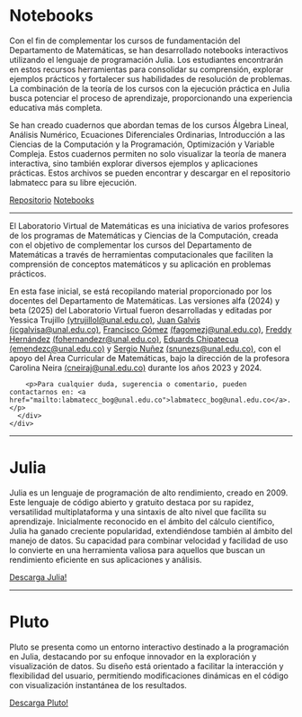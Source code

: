 <h1> Notebooks </h1>
        <p> Con el fin de complementar los cursos de fundamentación del Departamento de Matemáticas, se han desarrollado notebooks interactivos utilizando el lenguaje de programación Julia. Los estudiantes encontrarán en estos recursos herramientas para consolidar su comprensión, explorar ejemplos prácticos y fortalecer sus habilidades de resolución de problemas. La combinación de la teoría de los cursos con la ejecución práctica en Julia busca potenciar el proceso de aprendizaje, proporcionando una experiencia educativa más completa.</p>
        <p>Se han creado cuadernos que abordan temas de los cursos Álgebra Lineal, Análisis Numérico, Ecuaciones Diferenciales Ordinarias, Introducción a las Ciencias de la Computación y la Programación, Optimización y Variable Compleja. Estos cuadernos permiten no solo visualizar la teoría de manera interactiva, sino también explorar diversos ejemplos y aplicaciones prácticas. Estos archivos se pueden encontrar y descargar en el repositorio labmatecc para su libre ejecución.</p>

<html>
<body>

<div class="button-container">
  <a href="https://github.com/labmatecc/labmatecc.github.io/tree/main/NOTEBOOKS" class="button">Repositorio</a> <a href="https://labmatecc.github.io/Notebooks/" class="button">Notebooks</a>
</div>

</body>
</html>


<hr>

<div class="container">
    <div class="person">
      <div class="info">
        <p>El Laboratorio Virtual de Matemáticas es una iniciativa de varios profesores de los programas de Matemáticas y Ciencias de la Computación, creada con el objetivo de complementar los cursos del Departamento de Matemáticas a través de herramientas computacionales que faciliten la comprensión de conceptos matemáticos y su aplicación en problemas prácticos.</p>
        <p>En esta fase inicial, se está recopilando material proporcionado por los docentes del Departamento de Matemáticas. Las versiones alfa (2024) y beta (2025) del Laboratorio Virtual fueron desarrolladas y editadas por Yessica Trujillo <a href="mailto:ytrujillol@unal.edu.co">(ytrujillol@unal.edu.co)</a>, <a href="https://sites.google.com/view/jgalvis/" target="_blank">Juan Galvis</a> <a href="mailto:jcgalvisa@unal.edu.co">(jcgalvisa@unal.edu.co)</a>, <a href="https://sites.google.com/site/fagomezj/" target="_blank">Francisco Gómez</a> <a href="mailto:fagomezj@unal.edu.co">(fagomezj@unal.edu.co)</a>, <a href="https://sites.google.com/unal.edu.co/fohernandezr" target="_blank">Freddy Hernández</a> <a href="mailto:fohernandezr@unal.edu.co">(fohernandezr@unal.edu.co)</a>, <a href="https://eguar11011.github.io/" target="_blank">Eduards Chipatecua</a> <a href="mailto:emendezc@unal.edu.co">(emendezc@unal.edu.co)</a> y <a href="mailto:snunezs@unal.edu.co">Sergio Nuñez</a> <a href="mailto:snunezs@unal.edu.co">(snunezs@unal.edu.co)</a>, con el apoyo del Área Curricular de Matemáticas, bajo la dirección de la profesora Carolina Neira <a href="mailto:cneiraj@unal.edu.co">(cneiraj@unal.edu.co)</a> durante los años 2023 y 2024.</p>

        <p>Para cualquier duda, sugerencia o comentario, pueden contactarnos en: <a href="mailto:labmatecc_bog@unal.edu.co">labmatecc_bog@unal.edu.co</a>.</p>
      </div>
    </div>
  </div>
  
</body>
</html>
<hr>
<h1> Julia </h1>
        <p> Julia es un lenguaje de programación de alto rendimiento, creado en 2009. Este lenguaje de código abierto y gratuito destaca por su rapidez, versatilidad multiplataforma y una sintaxis de alto nivel que facilita su aprendizaje. Inicialmente reconocido en el ámbito del cálculo científico, Julia ha ganado creciente popularidad, extendiéndose también al ámbito del manejo de datos. Su capacidad para combinar velocidad y facilidad de uso lo convierte en una herramienta valiosa para aquellos que buscan un rendimiento eficiente en sus aplicaciones y análisis. </p>

<div class="button-container">
  <a href="https://julialang.org/downloads/" class="button">Descarga Julia!</a>
</div>
<hr>
<h1> Pluto </h1>
        <p> Pluto se presenta como un entorno interactivo destinado a la programación en Julia, destacando por su enfoque innovador en la exploración y visualización de datos. Su diseño está orientado a facilitar la interacción y flexibilidad del usuario, permitiendo modificaciones dinámicas en el código con visualización instantánea de los resultados.  </p>

<div class="button-container">
  <a href="https://plutojl.org/" class="button">Descarga Pluto!</a>
</div>
